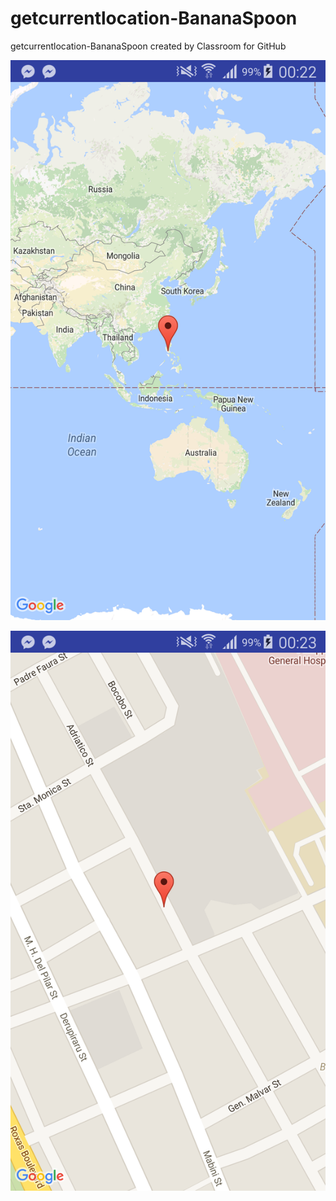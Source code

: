 # getcurrentlocation-BananaSpoon
getcurrentlocation-BananaSpoon created by Classroom for GitHub


![alt tag](https://github.com/DeLaSalleUniversity-Manila/getcurrentlocation-BananaSpoon/blob/master/device-2015-12-07-002241.png)

![alt tag](https://github.com/DeLaSalleUniversity-Manila/getcurrentlocation-BananaSpoon/blob/master/device-2015-12-07-002315.png)
